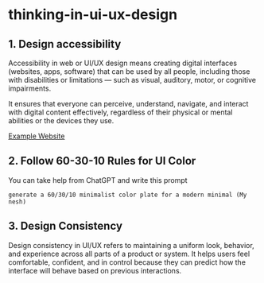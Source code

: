 # thinking-in-ui-ux-design
## 1. Design accessibility
Accessibility in web or UI/UX design means creating digital interfaces (websites, apps, software) that can be used by all people, including those with disabilities or limitations — such as visual, auditory, motor, or cognitive impairments.

It ensures that everyone can perceive, understand, navigate, and interact with digital content effectively, regardless of their physical or mental abilities or the devices they use.

[Example Website](https://brac.net)

## 2. Follow 60-30-10 Rules for UI Color
You can take help from ChatGPT and write this prompt
```
generate a 60/30/10 minimalist color plate for a modern minimal (My nesh)
```

## 3. Design Consistency
Design consistency in UI/UX refers to maintaining a uniform look, behavior, and experience across all parts of a product or system. It helps users feel comfortable, confident, and in control because they can predict how the interface will behave based on previous interactions.
